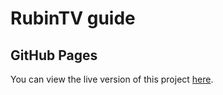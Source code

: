 # RubinTV guide

## GitHub Pages

You can view the live version of this project [here](https://jmeyers314.github.io/rubintv_guide/).